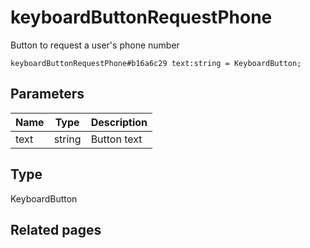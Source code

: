# keyboardButtonRequestPhone
Button to request a user's phone number

```
keyboardButtonRequestPhone#b16a6c29 text:string = KeyboardButton;
```

## Parameters
| Name | Type | Description |
| ---- | :----: | ----------- |
| text | string | Button text |


## Type
KeyboardButton

## Related pages
